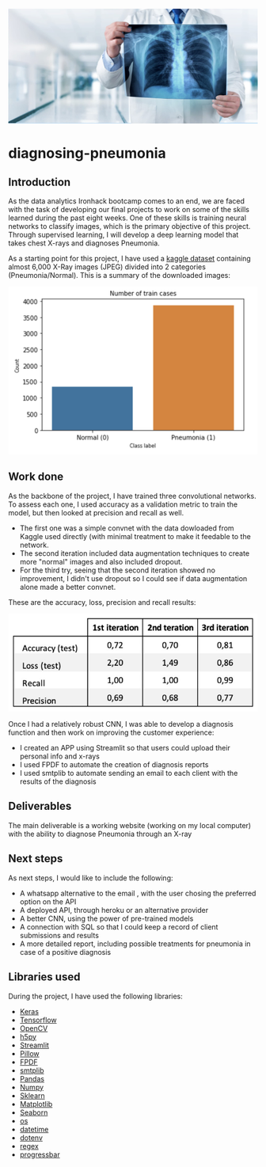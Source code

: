 ![Header](images/doctor-with-xray.jpg)


# diagnosing-pneumonia

## Introduction

As the data analytics Ironhack bootcamp comes to an end, we are faced with the task of developing our final projects to work on some of the skills learned during the past eight weeks. One of these skills is training neural networks to classify images, which is the primary objective of this project. Through supervised learning, I will develop a deep learning model that takes chest X-rays and diagnoses Pneumonia.

As a starting point for this project, I have used a [kaggle dataset](https://www.kaggle.com/paultimothymooney/chest-xray-pneumonia) containing almost 6,000 X-Ray images (JPEG) divided into 2 categories (Pneumonia/Normal). This is a summary of the downloaded images:

![Dowloaded data](images/train-cases-downloaded-from-kaggle.png)

## Work done

As the backbone of the project, I have trained three convolutional networks. To assess each one, I used accuracy as a validation metric to train the model, but then looked at precision and recall as well.
- The first one was a simple convnet with the data dowloaded from Kaggle used directly (with minimal treatment to make it feedable to the network.
- The second iteration included data augmentation techniques to create more "normal" images and also included dropout.
- For the third try, seeing that the second iteration showed no improvement, I didn't use dropout so I could see if data augmentation alone made a better convnet.
    
These are the accuracy, loss, precision and recall results:

![cnn summary results](images/cnn-results-summary.png)

Once I had a relatively robust CNN, I was able to develop a diagnosis function and then work on improving the customer experience:
- I created an APP using Streamlit so that users could upload their personal info and x-rays
- I used FPDF to automate the creation of diagnosis reports
- I used smtplib to automate sending an email to each client with the results of the diagnosis

## Deliverables

The main deliverable is a working website (working on my local computer) with the ability to diagnose Pneumonia through an X-ray


## Next steps

As next steps, I would like to include the following:
- A whatsapp alternative to the email , with the user chosing the preferred option on the API
- A deployed API, through heroku or an alternative provider
- A better CNN, using the power of pre-trained models
- A connection with SQL so that I could keep a record of client submissions and results
- A more detailed report, including possible treatments for pneumonia in case of a positive diagnosis

## Libraries used

During the project, I have used the following libraries:
- [Keras](https://keras.io/api/)
- [Tensorflow](https://www.tensorflow.org/api_docs)
- [OpenCV](https://docs.opencv.org/master/)
- [h5py](https://docs.h5py.org/en/stable/)
- [Streamlit](https://docs.streamlit.io/en/stable/api.html)
- [Pillow](https://pillow.readthedocs.io/en/stable/)
- [FPDF](https://pyfpdf.readthedocs.io/en/latest/)
- [smtplib](https://docs.python.org/3/library/smtplib.html)
- [Pandas](https://pandas.pydata.org/)
- [Numpy](https://numpy.org/doc/)
- [Sklearn](https://scikit-learn.org/stable/)
- [Matplotlib](https://matplotlib.org/stable/contents.html)
- [Seaborn](https://seaborn.pydata.org/)
- [os](https://docs.python.org/3/library/os.html)
- [datetime](https://docs.python.org/3/library/datetime.html)
- [dotenv](https://pypi.org/project/python-dotenv/)
- [regex](https://docs.python.org/3/library/re.html)
- [progressbar]()
